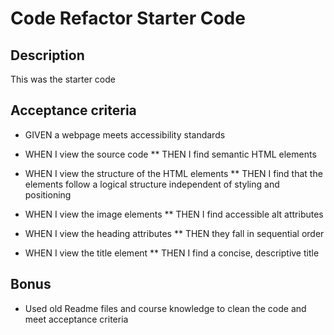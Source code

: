 # Code Refactor Starter Code

## Description
This was the starter code

## Acceptance criteria

* GIVEN a webpage meets accessibility standards

* WHEN I view the source code
** THEN I find semantic HTML elements

* WHEN I view the structure of the HTML elements
** THEN I find that the elements follow a logical structure independent of styling and positioning

* WHEN I view the image elements
** THEN I find accessible alt attributes

* WHEN I view the heading attributes
** THEN they fall in sequential order

* WHEN I view the title element
** THEN I find a concise, descriptive title

## Bonus
* Used old Readme files and course knowledge to clean the code and meet acceptance criteria